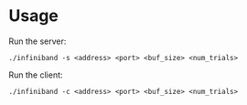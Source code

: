 # Usage

Run the server:
```
./infiniband -s <address> <port> <buf_size> <num_trials>
```

Run the client:
```
./infiniband -c <address> <port> <buf_size> <num_trials>
```